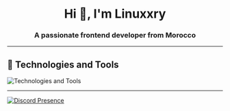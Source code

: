 <h1 align="center">Hi 👋, I'm Linuxxry</h1>
<h3 align="center">A passionate frontend developer from Morocco</h3>

---

## 🧰 Technologies and Tools

<div>
  <img src="https://skillicons.dev/icons?i=discord,vscode,nodejs,html,css,js,ts,mongodb,express,react,github,csharp,cpp" alt="Technologies and Tools" />
</div>

---

<p align="left">
  <a href="https://discord.com/users/866712993475461150" target="_blank">
    <img src="https://lanyard.cnrad.dev/api/866712993475461150" alt="Discord Presence" />
  </a>
</p>
